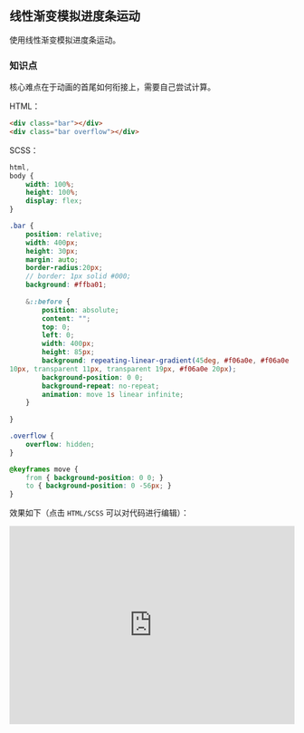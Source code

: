 ## 线性渐变模拟进度条运动

使用线性渐变模拟进度条运动。

### 知识点

核心难点在于动画的首尾如何衔接上，需要自己尝试计算。

HTML：

```html
<div class="bar"></div>
<div class="bar overflow"></div>
```

SCSS：
```scss
html,
body {
    width: 100%;
    height: 100%;
    display: flex;
}

.bar {
    position: relative;
    width: 400px;
    height: 30px;
    margin: auto;
    border-radius:20px;
    // border: 1px solid #000;
    background: #ffba01;
    
    &::before {
        position: absolute;
        content: "";
        top: 0;
        left: 0;
        width: 400px;
        height: 85px;
        background: repeating-linear-gradient(45deg, #f06a0e, #f06a0e
10px, transparent 11px, transparent 19px, #f06a0e 20px);
        background-position: 0 0;
        background-repeat: no-repeat;
        animation: move 1s linear infinite;
    }
    
}

.overflow {
    overflow: hidden;
}

@keyframes move {
    from { background-position: 0 0; }
    to { background-position: 0 -56px; }
}
```

效果如下（点击 `HTML/SCSS` 可以对代码进行编辑）：

<iframe height="350" style="width: 100%;" scrolling="no" title="线性渐变模拟进度条" src="https://codepen.io/Chokcoco/embed/EzZwXg?height=350&theme-id=default&default-tab=result" frameborder="no" allowtransparency="true" allowfullscreen="true">
  See the Pen <a href='https://codepen.io/Chokcoco/pen/EzZwXg'>线性渐变模拟进度条</a> by Chokcoco
  (<a href='https://codepen.io/Chokcoco'>@Chokcoco</a>) on <a href='https://codepen.io'>CodePen</a>.
</iframe>